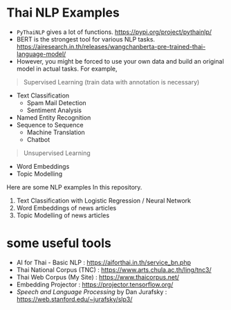 # Thai NLP Examples

- `PyThaiNLP` gives a lot of functions.
https://pypi.org/project/pythainlp/
- BERT is the strongest tool for various NLP tasks. 
https://airesearch.in.th/releases/wangchanberta-pre-trained-thai-language-model/
- However, you might be forced to use your own data and build an original model in actual tasks. For example, 

> Supervised Learning (train data with annotation is necessary)

- Text Classification
    - Spam Mail Detection
    - Sentiment Analysis
- Named Entity Recognition
- Sequence to Sequence
    - Machine Translation
    - Chatbot


> Unsupervised Learning

- Word Embeddings
- Topic Modelling

Here are some NLP examples In this repository.

1. Text Classification with Logistic Regression / Neural Network
2. Word Embeddings of news articles
3. Topic Modelling of news articles

# some useful tools

- AI for Thai - Basic NLP : https://aiforthai.in.th/service_bn.php
- Thai National Corpus (TNC) : https://www.arts.chula.ac.th/ling/tnc3/
- Thai Web Corpus (My Site) : https://www.thaicorpus.net/
- Embedding Projector : https://projector.tensorflow.org/
- _Speech and Language Processing_ by Dan Jurafsky : https://web.stanford.edu/~jurafsky/slp3/